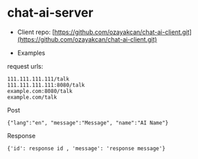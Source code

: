 # chat-ai-server

- Client repo: [https://github.com/ozayakcan/chat-ai-client.git](https://github.com/ozayakcan/chat-ai-client.git)


- Examples

request urls:
```
111.111.111.111/talk
111.111.111.111:8080/talk
example.com:8080/talk
example.com/talk
```

Post
```
{"lang":"en", "message":"Message", "name":"AI Name"}
```

Response
```
{'id': response id , 'message': 'response message'}
```
